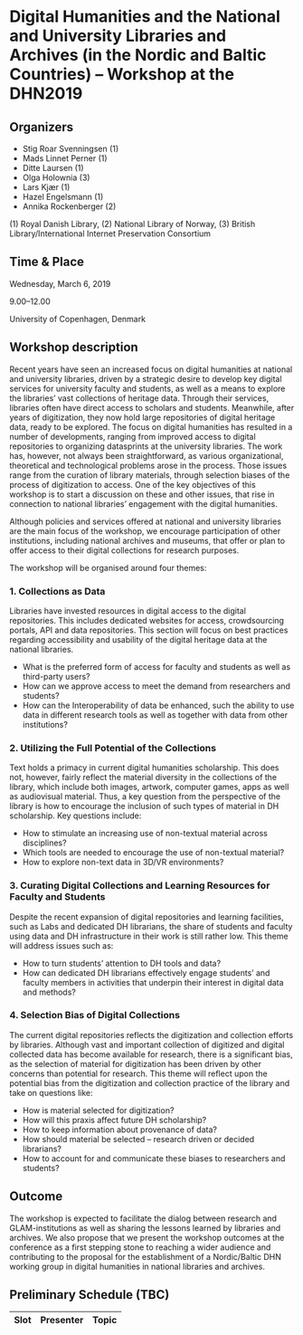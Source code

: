 # Digital Humanities and the National and University Libraries and Archives (in the Nordic and Baltic Countries) – Workshop at the DHN2019

## Organizers

* Stig Roar Svenningsen (1)
* Mads Linnet Perner (1)
* Ditte Laursen (1)
* Olga Holownia (3)
* Lars Kjær (1)
* Hazel Engelsmann (1)
* Annika Rockenberger (2)

(1) Royal Danish Library, (2) National Library of Norway, (3) British Library/International Internet Preservation Consortium

## Time & Place

Wednesday, March 6, 2019

9.00–12.00

University of Copenhagen, Denmark


## Workshop description

Recent years have seen an increased focus on digital humanities at national and university libraries, driven by a strategic desire to develop key digital services for university faculty and students, as well as a means to explore the libraries’ vast collections of heritage data. Through their services, libraries often have direct access to scholars and students. Meanwhile, after years of digitization, they now hold large repositories of digital heritage data, ready to be explored. The focus on digital humanities has resulted in a number of developments, ranging from improved access to digital repositories to organizing datasprints at the university libraries. The work has, however, not always been straightforward, as various organizational, theoretical and technological problems arose in the process. Those issues range from the curation of library materials, through selection biases of the process of digitization to access. One of the key objectives of this workshop is to start a discussion on these and other issues, that rise in connection to national libraries’ engagement with the digital humanities. 

Although policies and services offered at national and university libraries are the main focus of the workshop, we encourage participation of other institutions, including national archives and museums, that offer or plan to offer access to their digital collections for research purposes.

The workshop will be organised around four themes:
### 1. Collections as Data

Libraries have invested resources in digital access to the digital repositories. This includes dedicated websites for access, crowdsourcing portals, API and data repositories. This section will focus on best practices regarding accessibility and usability of the digital heritage data at the national libraries. 

* What is the preferred form of access for faculty and students as well as third-party users?
* How can we approve access to meet the demand from researchers and students?
* How can the Interoperability of data be enhanced, such the ability to use data in different research tools as well as together with data from other institutions?
 
### 2. Utilizing the Full Potential of the Collections

Text holds a primacy in current digital humanities scholarship. This does not, however, fairly reflect the material diversity in the collections of the library, which include both images, artwork, computer games, apps as well as audiovisual material. Thus, a key question from the perspective of the library is how to encourage the inclusion of such types of material in DH scholarship. Key questions include:

* How to stimulate an increasing use of non-textual material across disciplines?
* Which tools are needed to encourage the use of non-textual material?
* How to explore non-text data in 3D/VR environments?
  
### 3. Curating Digital Collections and Learning Resources for Faculty and Students

Despite the recent expansion of digital repositories and learning facilities, such as Labs and dedicated DH librarians, the share of students and faculty using data and DH infrastructure in their work is still rather low. This theme will address issues such as:

* How to turn students’ attention to DH tools and data?
* How can dedicated DH librarians effectively engage students’ and faculty members in activities that underpin their interest in digital data and methods?
 
### 4. Selection Bias of Digital Collections

The current digital repositories reflects the digitization and collection efforts by libraries. Although vast and important collection of digitized and digital collected data has become available for research, there is a significant bias, as the selection of material for digitization has been driven by other concerns than potential for research. This theme will reflect upon the potential bias from the digitization and collection practice of the library and take on questions like:

* How is material selected for digitization?
* How will this praxis affect future DH scholarship?
* How to keep information about provenance of data?
* How  should material be selected – research driven or decided librarians?
* How to account for and communicate these biases to researchers and students?

## Outcome
The workshop is expected to facilitate the dialog between research and GLAM-institutions as well as sharing the lessons learned by libraries and archives. We also propose that we present the workshop outcomes at the conference as a first stepping stone to reaching a wider audience and contributing to the proposal for the establishment of a Nordic/Baltic DHN working group in digital humanities in national libraries and archives.

## Preliminary Schedule (TBC)

|Slot|Presenter|Topic|
|---|---|---|

